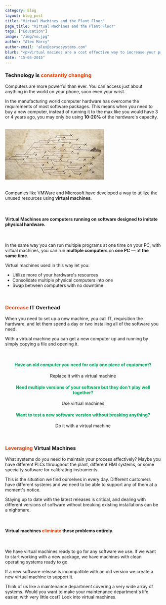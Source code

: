 ```yaml
---
category: Blog
layout: blog_post
title: "Virtual Machines and the Plant Floor"
page_title: "Virtual Machines and the Plant Floor"
tags: ["Education"]
image: "/img/vm.jpg"
author: "Alex Marcy"
author-email: "alex@corsosystems.com"
blurb: "<p>Virtual macines are a cost effective way to increase your productivity</p>"
date: "15-04-2015"
---
```



<h3>Technology is <b style="color:#f64100;">constantly changing</b></h3>

<p>Computers are more powerful than ever. You can access just about anything in the world on your phone, soon even your wrist.</p>

<p>In the manufacturing world computer hardware has overcome the requirements of most software packages. This means when you need to buy a new computer, instead of running it to the max like you would have 3 or 4 years ago, you may only be using <b>10-20%</b> of the hardware's capacity.</p>

<br/>
<a href="www.flickr.com/photos/calliope/3474510093/"><img src="/img/vm.jpg" width="320px"/></a>
<br/><br/>


<p>Companies like VMWare and Microsoft have developed a way to utilize the unused resources using <b>virtual machines</b>.</p>

<br/>
<h4>Virtual Machines are computers running on software designed to imitate physical hardware.</h4>
<br/>
<p>In the same way you can run multiple programs at one time on your PC, with virtual machines, you can run <b>multiple computers</b> on <b>one PC</b> &mdash; at <b>the same time</b>.</p>
<p>Virtual machines used in this way let you:</p>
<ul>
	<li>Utilize more of your hardware's resources</li>
	<li>Consolidate multiple physical computers into one</li>
	<li>Swap between computers with no downtime</li>
</ul>
<br/>
<h3><b style="color:#f64100;">Decrease</b> IT Overhead</h3>

<p>When you need to set up a new machine, you call IT, requisition the hardware, and let them spend a day or two installing all of the software you need.</p>

<p>With a virtual machine you can get a new computer up and running by simply copying a file and opening it.</p>
<br/>

<div style="text-align:center;">
<h4 style="color:#00aa5d;">Have an old computer you need for only one piece of equipment?</h4>

<p>Replace it with a virtual machine</p>

<h4 style="color:#00aa5d;">Need multiple versions of your software but they don't play well together?</h4>

<p>Use virtual machines</p>

<h4 style="color:#00aa5d;">Want to test a new software version without breaking anything?</h4>

<p>Do it with a virtual machine</p>
</div>
<br/>
<h3><b style="color:#f64100;">Leveraging</b> Virtual Machines</h3>

<p>What systems do you need to maintain your process effectively? Maybe you have different PLCs throughout the plant, different HMI systems, or some specialty software for calibrating instruments.</p>

<p>This is the situation we find ourselves in every day. Different customers have different systems and we need to be able to support any of them at a moment's notice.</p>

<p>Staying up to date with the latest releases is critical, and dealing with different versions of software without breaking existing installations can be a nightmare.</p>
<br/>
<h4>Virtual machines <b style="color:#f64100;">eliminate</b> these problems entirely.</h4>
<br/>
<p>We have virtual machines ready to go for any software we use. If we want to start working with a new package, we have machines with clean operating systems ready to go.</p>

<p>If a new software release is incompatible with an old version we create a new virtual machine to support it.</p>

<p>Think of us like a maintenance department covering a very wide array of systems. Would you want to make your maintenance department's life easier, with very little cost? Look into virtual machines.</p>


